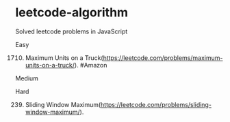 # leetcode-algorithm
Solved leetcode problems in JavaScript

Easy

1710. Maximum Units on a Truck(https://leetcode.com/problems/maximum-units-on-a-truck/). #Amazon

Medium

Hard

239. Sliding Window Maximum(https://leetcode.com/problems/sliding-window-maximum/).
